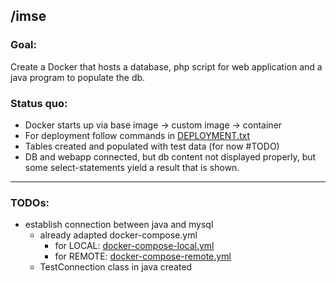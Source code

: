 ## /imse
### Goal: 
Create a Docker that hosts a database, php script for web application and a java program to populate the db.

### Status quo:
* Docker starts up via base image -> custom image -> container 
* For deployment follow commands in [DEPLOYMENT.txt](./DEPLOYMENT.txt)
* Tables created and populated with test data (for now #TODO)
* DB and webapp connected, but db content not displayed properly, but some select-statements yield a result that is shown.
---
### TODOs:
* establish connection between java and mysql 
    * already adapted docker-compose.yml
        * for LOCAL: [docker-compose-local.yml](docker-compose-local.yml)
        * for REMOTE: [docker-compose-remote.yml](docker-compose-remote.yml)
    * TestConnection class in java created 
    
